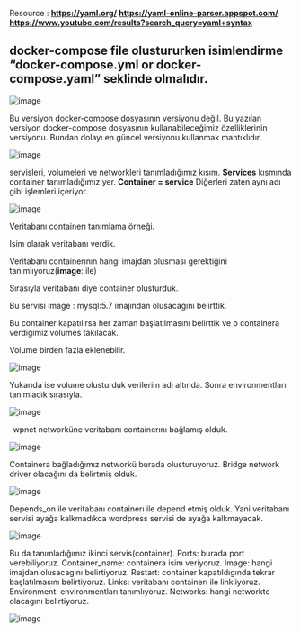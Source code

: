 Resource : **https://yaml.org/**
**https://yaml-online-parser.appspot.com/**
**https://www.youtube.com/results?search_query=yaml+syntax**


## docker-compose file olustururken isimlendirme “docker-compose.yml or docker-compose.yaml” seklinde olmalıdır.

![image](https://github.com/ibrahimdoss/Docker/blob/77a9a541f16e25c011aad3a017ba6e88771540c0/Images/Compose&Swarm/image19.png)

Bu versiyon docker-compose dosyasının versiyonu değil. Bu yazılan versiyon docker-compose dosyasının kullanabileceğimiz özelliklerinin versiyonu. Bundan dolayı en güncel versiyonu kullanmak mantıklıdır.

![image](https://github.com/ibrahimdoss/Docker/blob/77a9a541f16e25c011aad3a017ba6e88771540c0/Images/Compose&Swarm/image20.png)

servisleri, volumeleri ve networkleri tanımladığımız kısım.
**Services** kısmında container tanımladığımız yer. 
**Container = service**
Diğerleri zaten aynı adı gibi işlemleri içeriyor.

![image](https://github.com/ibrahimdoss/Docker/blob/77a9a541f16e25c011aad3a017ba6e88771540c0/Images/Compose&Swarm/image21.png)


Veritabanı containerı tanımlama örneği.

Isim olarak veritabanı verdik.

Veritabanı containerının hangi imajdan olusması gerektiğini tanımlıyoruz(**image**: ile)

Sırasıyla veritabanı diye container olusturduk.

Bu servisi image : mysql:5.7 imajından olusacağını belirttik.

Bu container kapatılırsa her zaman başlatılmasını belirttik ve o containera verdiğimiz volumes takılacak.

Volume birden fazla eklenebilir.

![image](https://github.com/ibrahimdoss/Docker/blob/77a9a541f16e25c011aad3a017ba6e88771540c0/Images/Compose&Swarm/image22.png)

Yukarıda ise volume olusturduk verilerim adı altında.
Sonra environmentları tanımladık sırasıyla.

![image](https://github.com/ibrahimdoss/Docker/blob/77a9a541f16e25c011aad3a017ba6e88771540c0/Images/Compose&Swarm/image23.png)

-wpnet networküne veritabanı containerını bağlamış olduk.

![image](https://github.com/ibrahimdoss/Docker/blob/77a9a541f16e25c011aad3a017ba6e88771540c0/Images/Compose&Swarm/image24.png)

Containera bağladığımız networkü burada olusturuyoruz. Bridge network driver olacağını da belirtmiş olduk.

![image](https://github.com/ibrahimdoss/Docker/blob/77a9a541f16e25c011aad3a017ba6e88771540c0/Images/Compose&Swarm/image25.png)

Depends_on ile veritabanı containerı ile depend etmiş olduk. Yani veritabanı servisi ayağa kalkmadıkca wordpress servisi de ayağa kalkmayacak.

![image](https://github.com/ibrahimdoss/Docker/blob/77a9a541f16e25c011aad3a017ba6e88771540c0/Images/Compose&Swarm/image26.png)

Bu da tanımladığımız ikinci servis(container).
Ports: burada port verebiliyoruz.
Container_name: containera isim veriyoruz.
Image: hangi imajdan olusacagını belirtiyoruz.
Restart: container kapatıldıgında tekrar başlatılmasını belirtiyoruz.
Links: veritabanı containerı ile linkliyoruz.
Environment: environmentları tanımlıyoruz.
Networks: hangi networkte olacagını belirtiyoruz.

![image](https://github.com/ibrahimdoss/Docker/blob/77a9a541f16e25c011aad3a017ba6e88771540c0/Images/Compose&Swarm/image27.png)


